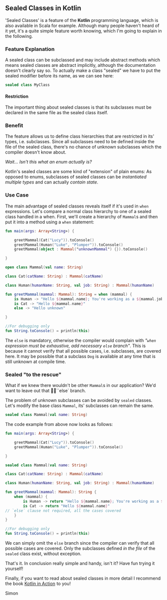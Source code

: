 ## Sealed Classes in Kotlin 

'Sealed Classes' is a feature of the <b>Kotlin</b> programming language, which is also available in Scala for example. Although many people haven't heard of it yet, it's a quite simple feature worth knowing, which I'm going to explain in the following.

### Feature Explanation

A sealed class can be subclassed and may include abstract methods which means sealed classes are abstract implicitly, although the documentation doesn't clearly say so. To actually make a class "sealed" we have to put the sealed modifier before its name, as we can see here:

```kotlin
sealed class MyClass
```
#### Restriction
The important thing about sealed classes is that its subclasses must be declared in the same file as the sealed class itself.

### Benefit

The feature allows us to define class hierarchies that are restricted in its' types, i.e. subclasses. Since all subclasses need to be defined inside the file of the sealed class, there's no chance of unknown subclasses which the compiler doesn't know about.

_Wait... Isn't this what an enum actually is?_

Kotlin's sealed classes are some kind of "extension" of plain enums: As opposed to enums, subclasses of sealed classes can be _instantiated multiple types_ and can actually _contain state_.

### Use Case

The main advantage of sealed classes reveals itself if it's used in `when` expressions. Let's compare a normal class hierarchy to one of a sealed class handled in a when. First, we'll create a hierarchy of `Mammal`s and then put it into a method using a ``when`` statement:

```kotlin
fun main(args: Array<String>) {

    greetMammal(Cat("Lucy")).toConsole()
    greetMammal(Human("Luke", "Plumper")).toConsole()
    greetMammal(object : Mammal("unknownMammal") {}).toConsole()

}

open class Mammal(val name: String)

class Cat(catName: String) : Mammal(catName)

class Human(humanName: String, val job: String) : Mammal(humanName)

fun greetMammal(mammal: Mammal): String = when (mammal) {
    is Human -> "Hello ${mammal.name}; You're working as a ${mammal.job}"
    is Cat -> "Hello ${mammal.name}"
    else -> "Hello unknown"

}

//For debugging only
fun String.toConsole() = println(this)
```

The `else` is mandatory, otherwise the compiler would complain with _"`when` expression must be exhaustive, add necessary `else` branch"_. This is because it cannot verify that all possible cases, i.e. subclasses, are covered here. It may be possible that a subclass `Dog` is available at any time that is still unknown at compile time.

### Sealed "to the rescue"

What if we knew there wouldn't be other ``Mammal``s in our application? We'd want to leave out that ``else` branch.

The problem of unknown subclasses can be avoided by `sealed` classes. Let's modify the base class `Mammal`, its' subclasses can remain the same.

```kotlin
sealed class Mammal(val name: String)
```

The code example from above now looks as follows:

```kotlin runnable
fun main(args: Array<String>) {

    greetMammal(Cat("Lucy")).toConsole()
    greetMammal(Human("Luke", "Plumper")).toConsole()

}

sealed class Mammal(val name: String)

class Cat(catName: String) : Mammal(catName)

class Human(humanName: String, val job: String) : Mammal(humanName)

fun greetMammal(mammal: Mammal): String {
    when (mammal) {
        is Human -> return "Hello ${mammal.name}; You're working as a ${mammal.job}"
        is Cat -> return "Hello ${mammal.name}"
// `else` clause not required, all the cases covered
    }
}

//For debugging only
fun String.toConsole() = println(this)
````

We can simply omit the `else` branch since the compiler can verify that all possible cases are covered. Only the subclasses defined _in the file_ of the `sealed` class exist, without exception. 

That's it. In conclusion really simple and handy, isn't it? Have fun trying it yourself!

Finally, if you want to read about sealed classes in more detail I recommend the book <a target="_blank" href="https://www.amazon.de/gp/product/1617293296/ref=as_li_tl?ie=UTF8&camp=1638&creative=6742&creativeASIN=1617293296&linkCode=as2&tag=simonwirtzde-21&linkId=7a0cd03461f738a8c428fb9b7a3af77a">Kotlin in Action</a><img src="//ir-de.amazon-adsystem.com/e/ir?t=simonwirtzde-21&l=am2&o=3&a=1617293296" width="1" height="1" border="0" alt="" style="border:none !important; margin:0px !important;" /> to you!

Simon

